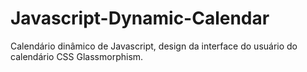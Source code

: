 # Javascript-Dynamic-Calendar
Calendário dinâmico de Javascript, design da interface do usuário do calendário CSS Glassmorphism.
